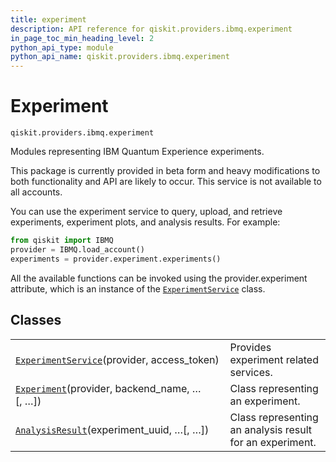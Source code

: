 ```yaml
---
title: experiment
description: API reference for qiskit.providers.ibmq.experiment
in_page_toc_min_heading_level: 2
python_api_type: module
python_api_name: qiskit.providers.ibmq.experiment
---
```


<span id="module-qiskit.providers.ibmq.experiment" />

<span id="qiskit-providers-ibmq-experiment" />

<span id="experiment-qiskit-providers-ibmq-experiment" />

# Experiment

<span id="module-qiskit.providers.ibmq.experiment" />

`qiskit.providers.ibmq.experiment`

Modules representing IBM Quantum Experience experiments.

<Admonition title="Caution" type="note">
  This package is currently provided in beta form and heavy modifications to both functionality and API are likely to occur.
</Admonition>

<Admonition title="Note" type="note">
  This service is not available to all accounts.
</Admonition>

You can use the experiment service to query, upload, and retrieve experiments, experiment plots, and analysis results. For example:

```python
from qiskit import IBMQ
provider = IBMQ.load_account()
experiments = provider.experiment.experiments()
```

All the available functions can be invoked using the provider.experiment attribute, which is an instance of the [`ExperimentService`](qiskit.providers.ibmq.experiment.ExperimentService "qiskit.providers.ibmq.experiment.ExperimentService") class.

## Classes

|                                                                                                                                                         |                                                          |
| ------------------------------------------------------------------------------------------------------------------------------------------------------- | -------------------------------------------------------- |
| [`ExperimentService`](qiskit.providers.ibmq.experiment.ExperimentService "qiskit.providers.ibmq.experiment.ExperimentService")(provider, access\_token) | Provides experiment related services.                    |
| [`Experiment`](qiskit.providers.ibmq.experiment.Experiment "qiskit.providers.ibmq.experiment.Experiment")(provider, backend\_name, …\[, …])             | Class representing an experiment.                        |
| [`AnalysisResult`](qiskit.providers.ibmq.experiment.AnalysisResult "qiskit.providers.ibmq.experiment.AnalysisResult")(experiment\_uuid, …\[, …])        | Class representing an analysis result for an experiment. |

